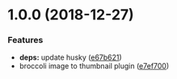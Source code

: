 # 1.0.0 (2018-12-27)


### Features

* **deps:** update husky ([e67b621](https://github.com/BBVAEngineering/broccoli-thumbnail/commit/e67b621))
* broccoli image to thumbnail plugin ([e7ef700](https://github.com/BBVAEngineering/broccoli-thumbnail/commit/e7ef700))
